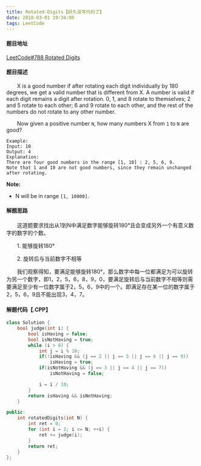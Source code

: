```yaml
---
title: Rotated-Digits【好久没写代码了】
date: 2018-03-01 19:34:05
tags: LeetCode
---
```


#### 题目地址

[LeetCode#788 Rotated Digits](https://leetcode.com/problems/rotated-digits/description/)

#### 题目描述

&emsp;&emsp;X is a good number if after rotating each digit individually by 180 degrees, we get a valid number that is different from X. A number is valid if each digit remains a digit after rotation. 0, 1, and 8 rotate to themselves; 2 and 5 rotate to each other; 6 and 9 rotate to each other, and the rest of the numbers do not rotate to any other number.

<!--more-->

&emsp;&emsp;Now given a positive number `N`, how many numbers X from `1` to `N` are good?

```
Example:
Input: 10
Output: 4
Explanation: 
There are four good numbers in the range [1, 10] : 2, 5, 6, 9.
Note that 1 and 10 are not good numbers, since they remain unchanged after rotating.
```

**Note:**

- N  will be in range `[1, 10000]`.

#### 解题思路

&emsp;&emsp;这道题要求找出从1到N中满足数字能够旋转180°且会变成另外一个有意义数字的数字的个数。

&emsp;&emsp;1. 能够旋转180°

&emsp;&emsp;2. 旋转后与当前数字不相等

&emsp;&emsp;我们观察得知，要满足能够旋转180°，那么数字中每一位都满足为可以旋转为另一个数字，即1，2，5，6，8，9，0，要满足旋转后与当前数字不相等则需要满足至少有一位数字属于2，5，6，9中的一个。即满足存在某一位的数字属于2，5，6，9且不能出现3，4，7。

#### 解题代码【.CPP】

```c++
class Solution {
    bool judge(int i) {
        bool isHaving = false;
        bool isNotHaving = true;
        while (i > 0) {
            int j = i % 10;
            if(!isHaving && (j == 2 || j == 5 || j == 6 || j == 9))
                isHaving = true;
            if(isNotHaving && (j == 3 || j == 4 || j == 7))
                isNotHaving = false;

            i = i / 10;
        }
        return isHaving && isNotHaving;
    }

public:
    int rotatedDigits(int N) {
        int ret = 0;
        for (int i = 2; i <= N; ++i) {
            ret += judge(i);
        }
        return ret;
    }
};
```

